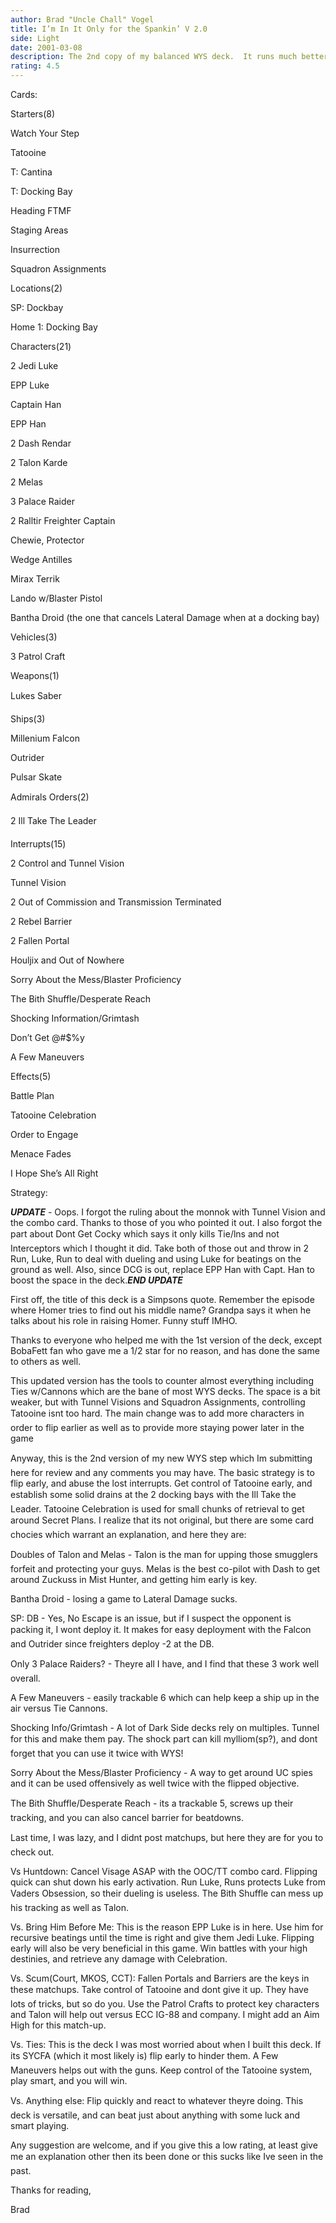 ```yaml
---
author: Brad "Uncle Chall" Vogel
title: I’m In It Only for the Spankin’ V 2.0
side: Light
date: 2001-03-08
description: The 2nd copy of my balanced WYS deck.  It runs much better then the first, and the changes I’ve made have made it solid versus almost anything the Dark Side can throw at you.
rating: 4.5
---
```

Cards: 

Starters(8) 
Watch Your Step 
Tatooine 
T: Cantina 
T: Docking Bay 
Heading FTMF 
Staging Areas 
Insurrection 
Squadron Assignments 

Locations(2) 
SP: Dockbay 
Home 1: Docking Bay 

Characters(21) 
2 Jedi Luke 
EPP Luke
Captain Han
EPP Han 
2 Dash Rendar
2 Talon Karde 
2 Melas
3 Palace Raider
2 Ralltir Freighter Captain
Chewie, Protector 
Wedge Antilles 
Mirax Terrik 
Lando w/Blaster Pistol 
Bantha Droid (the one that cancels Lateral Damage when at a docking bay) 

Vehicles(3) 
3 Patrol Craft 

Weapons(1) 
Lukes Saber 

Ships(3) 
Millenium Falcon 
Outrider 
Pulsar Skate 

Admirals Orders(2) 
2 Ill Take The Leader 

Interrupts(15) 
2 Control and Tunnel Vision 
Tunnel Vision
2 Out of Commission and Transmission Terminated 
2 Rebel Barrier 
2 Fallen Portal 
Houljix and Out of Nowhere 
Sorry About the Mess/Blaster Proficiency
The Bith Shuffle/Desperate Reach
Shocking Information/Grimtash
Don’t Get @#$%y
A Few Maneuvers

Effects(5) 
Battle Plan 
Tatooine Celebration 
Order to Engage 
Menace Fades 
I Hope She’s All Right 

Strategy: 

***UPDATE*** - Oops.  I forgot the ruling about the monnok with Tunnel Vision and the combo card.  Thanks to those of you who pointed it out.  I also forgot the part about Dont Get Cocky which says it only kills Tie/lns and not Interceptors which I thought it did.  Take both of those out and throw in 2 Run, Luke, Run to deal with dueling and using Luke for beatings on the ground as well.  Also, since DCG is out, replace EPP Han with Capt. Han to boost the space in the deck.***END UPDATE***

First off, the title of this deck is a Simpsons quote. Remember the episode where Homer tries to find out his middle name?  Grandpa says it when he talks about his role in raising Homer. Funny stuff IMHO. 

Thanks to everyone who helped me with the 1st version of the deck, except BobaFett fan who gave me a 1/2 star for no reason, and has done the same to others as well.

This updated version has the tools to counter almost everything including Ties w/Cannons which are the bane of most WYS decks.  The space is a bit weaker, but with Tunnel Visions and Squadron Assignments, controlling Tatooine isnt too hard.  The main change was to add more characters in order to flip earlier as well as to provide more staying power later in the game 

Anyway, this is the 2nd version of my new WYS step which Im submitting here for review and any comments you may have. The basic strategy is to flip early, and abuse the lost interrupts. Get control of Tatooine early, and establish some solid drains at the 2 docking bays with the Ill Take the Leader.  Tatooine Celebration is used for small chunks of retrieval to get around Secret Plans.  I realize that its not original, but there are some card chocies which warrant an explanation, and here they are: 

Doubles of Talon and Melas - Talon is the man for upping those smugglers forfeit and protecting your guys.  Melas is the best co-pilot with Dash to get around Zuckuss in Mist Hunter, and getting him early is key.

Bantha Droid - losing a game to Lateral Damage sucks.

SP: DB - Yes, No Escape is an issue, but if I suspect the opponent is packing it, I wont deploy it. It makes for easy deployment with the Falcon and Outrider since freighters deploy -2 at the DB. 

Only 3 Palace Raiders? - Theyre all I have, and I find that these 3 work well overall.

A Few Maneuvers - easily trackable 6 which can help keep a ship up in the air versus Tie Cannons.

Shocking Info/Grimtash - A lot of Dark Side decks rely on multiples.  Tunnel for this and make them pay.  The shock part can kill mylliom(sp?), and dont forget that you can use it twice with WYS!

Sorry About the Mess/Blaster Proficiency - A way to get around UC spies and it can be used offensively as well twice with the flipped objective.

The Bith Shuffle/Desperate Reach - its a trackable 5, screws up their tracking, and you can also cancel barrier for beatdowns.

Last time, I was lazy, and I didnt post matchups, but here they are for you to check out.

Vs Huntdown:  Cancel Visage ASAP with the OOC/TT combo card.  Flipping quick can shut down his early activation.  Run Luke, Runs protects Luke from Vaders Obsession, so their dueling is useless.  The Bith Shuffle can mess up his tracking as well as Talon.

Vs. Bring Him Before Me:  This is the reason EPP Luke is in here.  Use him for recursive beatings until the time is right and give them Jedi Luke.  Flipping early will also be very beneficial in this game.  Win battles with your high destinies, and retrieve any damage with Celebration.

Vs. Scum(Court, MKOS, CCT):  Fallen Portals and Barriers are the keys in these matchups.  Take control of Tatooine and dont give it up.  They have lots of tricks, but so do you.  Use the Patrol Crafts to protect key characters and Talon will help out versus ECC IG-88 and company.  I might add an Aim High for this match-up.

Vs. Ties:  This is the deck I was most worried about when I built this deck.  If its SYCFA (which it most likely is) flip early to hinder them.   A Few Maneuvers helps out with the guns.  Keep control of the Tatooine system, play smart, and you will win.

Vs. Anything else:  Flip quickly and react to whatever theyre doing.  This deck is versatile, and can beat just about anything with some luck and smart playing.

Any suggestion are welcome, and if you give this a low rating, at least give me an explanation other then its been done or this sucks like Ive seen in the past. 

Thanks for reading, 

Brad 

